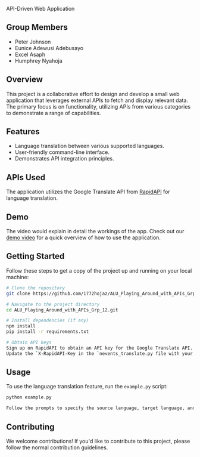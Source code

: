 API-Driven Web Application

## Group Members

- Peter Johnson
- Eunice Adewusi Adebusayo
- Excel Asaph
- Humphrey Nyahoja

## Overview

This project is a collaborative effort to design and develop a small web application that leverages external APIs to fetch and display relevant data. The primary focus is on functionality, utilizing APIs from various categories to demonstrate a range of capabilities.

## Features

- Language translation between various supported languages.
- User-friendly command-line interface.
- Demonstrates API integration principles.

## APIs Used

The application utilizes the Google Translate API from [RapidAPI](https://rapidapi.com) for language translation.

## Demo

The video would explain in detail the workings of the app. Check out our [demo video](https://www.loom.com/share/60e79520707b4ca59752a639647cc6ac?sid=7b7f1d01-8de4-46e5-b158-379894d574e9) for a quick overview of how to use the application.

## Getting Started

Follow these steps to get a copy of the project up and running on your local machine:

```bash
# Clone the repository
git clone https://github.com/1772hojaz/ALU_Playing_Around_with_APIs_Grp_12.git

# Navigate to the project directory
cd ALU_Playing_Around_with_APIs_Grp_12.git

# Install dependencies (if any)
npm install
pip install -r requirements.txt

# Obtain API keys
Sign up on RapidAPI to obtain an API key for the Google Translate API.
Update the `X-RapidAPI-Key in the `nevents_translate.py file with your key.
```

## Usage

To use the language translation feature, run the `example.py` script:

```bash
python example.py

Follow the prompts to specify the source language, target language, and input text.
```

## Contributing

We welcome contributions!
If you'd like to contribute to this project, please follow the normal contribution guidelines.
